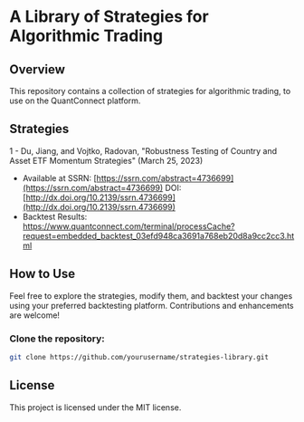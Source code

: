 # A Library of Strategies for Algorithmic Trading

## Overview
This repository contains a collection of strategies for algorithmic trading, to use on the QuantConnect platform. 

## Strategies
1 - Du, Jiang, and Vojtko, Radovan, "Robustness Testing of Country and Asset ETF Momentum Strategies" (March 25, 2023)
  - Available at SSRN: [https://ssrn.com/abstract=4736699](https://ssrn.com/abstract=4736699)            DOI: [http://dx.doi.org/10.2139/ssrn.4736699](http://dx.doi.org/10.2139/ssrn.4736699)
  - Backtest Results: https://www.quantconnect.com/terminal/processCache?request=embedded_backtest_03efd948ca3691a768eb20d8a9cc2cc3.html

## How to Use
Feel free to explore the strategies, modify them, and backtest your changes using your preferred backtesting platform. Contributions and enhancements are welcome!

### Clone the repository:
   ```sh
   git clone https://github.com/yourusername/strategies-library.git
   ```

## License
This project is licensed under the MIT license.
